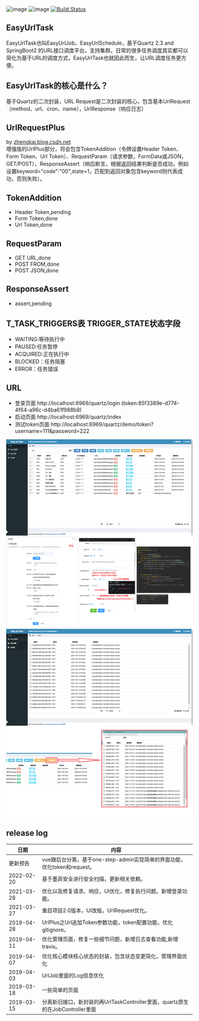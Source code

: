![image](https://img.shields.io/badge/Quartz-%E2%98%85%E2%98%85%E2%98%85%E2%98%85%E2%98%85-brightgreen.svg)
![image](https://img.shields.io/badge/springboot2-%E2%98%85%E2%98%85%E2%98%85%E2%98%85%E2%98%85-brightgreen.svg)
[![Build Status](https://api.travis-ci.org/moshowgame/spring-boot-EasyUrlTask.svg?branch=master)](https://api.travis-ci.org/moshowgame/spring-boot-EasyUrlTask.svg)
<br>

EasyUrlTask
----
EasyUrlTask也叫EasyUrlJob、EasyUrlSchedule，基于Quartz 2.3 and SpringBoot2 的URL接口调度平台，支持集群。日常的很多任务调度其实都可以简化为基于URL的调度方式，EasyUrlTask也就因此而生，让URL调度任务更方便。

EasyUrlTask的核心是什么？
----
基于Quartz的二次封装，URL Request是二次封装的核心，包含基本UrlRequest（method、url、cron、name），UrlResponse（响应日志）


UrlRequestPlus
----
by [zhengkai.blog.csdn.net](zhengkai.blog.csdn.net) <br>
增强版的UrlPlus部分，将会包含TokenAddition（令牌设置Header Token、Form Token、Url Token）、RequestParam（请求参数，FormData或JSON，GET/POST）、ResponseAssert（响应断言，根据返回结果判断是否成功，例如设置keyword="code":"00",state=1，匹配到返回对象包含keyword则代表成功，否则失败）。

TokenAddition
----
- Header Token,pending
- Form Token,done
- Url Token,done

RequestParam
----
- GET URL,done
- POST FROM,done
- POST JSON,done

ResponseAssert
----
- assert,pending


T_TASK_TRIGGERS表 TRIGGER_STATE状态字段
----
- WAITING:等待执行中
- PAUSED:任务暂停
- ACQUIRED:正在执行中
- BLOCKED：任务阻塞 
- ERROR：任务错误

URL
----
- 登录页面 http://localhost:6969/quartz/login (token:85f3389e-d774-4f64-a96c-d4ba61f988b8)
- 启动页面 http://localhost:6969/quartz/index
- 测试token页面 http://localhost:6969/quartz/demo/token?username=111&password=222

<img src="./image1.png">
<img src="./image2.png">
<img src="./image3.png">

release log
----
| 日期         | 内容                                                        |
|------------|-----------------------------------------------------------|
| 更新预告       | vue跟后台分离，基于one-step-admin实现简单的界面功能，优化token和request。       |
| 2022-02-20 | 基于墨菲安全进行安全扫描，更新相关依赖。                                      |
| 2021-03-28 | 优化以及修复请求、响应，UI优化，修复执行问题。新增登录功能。                           |
| 2021-03-27 | 重启项目2.0版本，UI改版，UrlRequest优化。                              |
| 2019-04-28 | UrlPlus之Url追加Token参数功能，token配置功能，优化gitignore。             |
| 2019-04-11 | 优化管理页面，修复一些细节问题，新增日志查看功能,新增travis。                        |
| 2019-04-07 | 优化核心模块核心状态的封装，包含状态变更简化，管理界面优化                             |
| 2019-04-03 | UrlJob里面的Log信息优化                                          |
| 2019-03-18 | 一些简单的页面                                                   |
| 2019-03-15 | 分离新旧接口，新封装的再UrlTaskController里面，quartz原生的在JobController里面 |